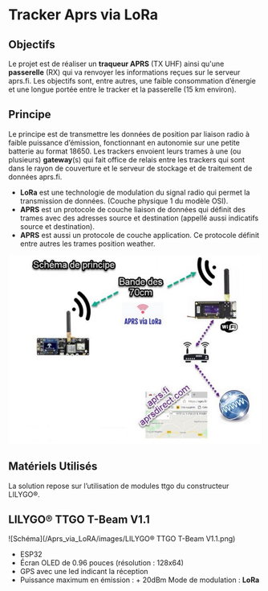 ﻿# Tracker Aprs via LoRa

## Objectifs
Le projet est de réaliser un **traqueur APRS** (TX UHF) ainsi qu'une **passerelle** (RX) qui va renvoyer les informations reçues sur le serveur aprs.fi. 
Les objectifs  sont, entre autres, une faible consommation d’énergie et une longue portée  entre le tracker et la passerelle (15 km environ).

## Principe
Le principe  est de transmettre les données de position par liaison radio  à faible puissance d’émission,  fonctionnant en autonomie sur une petite batterie au format 18650. 
Les trackers  envoient leurs trames à une (ou plusieurs) **gateway**(s)  qui fait office de relais entre les trackers qui sont dans le rayon de couverture et le serveur de stockage et de traitement de données  aprs.fi.

 - **LoRa** est une technologie de modulation du signal radio qui permet la transmission de données. (Couche physique 1 du modèle OSI).
 - **APRS** est un protocole de couche liaison de données qui définit des trames avec des adresses source et destination (appellé aussi indicatifs source et destination). 
 - **APRS** est aussi un protocole de couche application. Ce protocole définit entre autres les trames position weather.

![Schéma](/Aprs_via_LoRA/images/Aprs_via_LoRA.png)

## Matériels Utilisés

La solution repose sur l’utilisation de modules ttgo du constructeur  LILYGO®.

## LILYGO® TTGO T-Beam V1.1

![Schéma](/Aprs_via_LoRA/images/LILYGO® TTGO T-Beam V1.1.png)
 - ESP32
 - Écran OLED de 0.96 pouces (résolution : 128x64)
 - GPS avec une led indicant la réception
 - Puissance maximum en émission : + 20dBm Mode de modulation :  **LoRa**  

